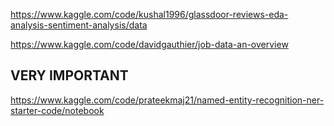 https://www.kaggle.com/code/kushal1996/glassdoor-reviews-eda-analysis-sentiment-analysis/data

https://www.kaggle.com/code/davidgauthier/job-data-an-overview


## VERY IMPORTANT
https://www.kaggle.com/code/prateekmaj21/named-entity-recognition-ner-starter-code/notebook